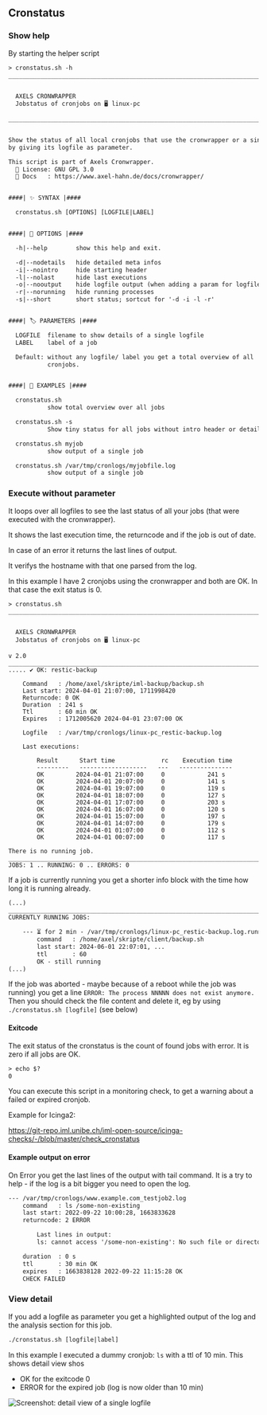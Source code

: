 ## Cronstatus

### Show help

By starting the helper script 

```txt
> cronstatus.sh -h
______________________________________________________________________________


  AXELS CRONWRAPPER
  Jobstatus of cronjobs on 🖥 linux-pc
                                                                         v 2.1
______________________________________________________________________________


Show the status of all local cronjobs that use the cronwrapper or a single job
by giving its logfile as parameter.

This script is part of Axels Cronwrapper.
  📜 License: GNU GPL 3.0
  📗 Docs   : https://www.axel-hahn.de/docs/cronwrapper/


####| ✨ SYNTAX |####

  cronstatus.sh [OPTIONS] [LOGFILE|LABEL]


####| 🔧 OPTIONS |####

  -h|--help        show this help and exit.

  -d|--nodetails   hide detailed meta infos
  -i|--nointro     hide starting header
  -l|--nolast      hide last executions
  -o|--nooutput    hide logfile output (when adding a param for logfile|label)
  -r|--norunning   hide running processes
  -s|--short       short status; sortcut for '-d -i -l -r'


####| 🏷 PARAMETERS |####

  LOGFILE  filename to show details of a single logfile
  LABEL    label of a job

  Default: without any logfile/ label you get a total overview of all
           cronjobs.


####| 🧩 EXAMPLES |####

  cronstatus.sh
           show total overview over all jobs

  cronstatus.sh -s
           Show tiny status for all jobs without intro header or details

  cronstatus.sh myjob
           show output of a single job

  cronstatus.sh /var/tmp/cronlogs/myjobfile.log
           show output of a single job

```

### Execute without parameter

It loops over all logfiles to see the last status of all your jobs (that were executed with the cronwrapper).

It shows the last execution time, the returncode and if the job is out of date.

In case of an error it returns the last lines of output.

It verifys the hostname with that one parsed from the log.

In this example I have 2 cronjobs using the cronwrapper and both are OK. In that case the exit status is 0.

```text
> cronstatus.sh 
______________________________________________________________________________


  AXELS CRONWRAPPER
  Jobstatus of cronjobs on 🖥 linux-pc
                                                                         v 2.0
______________________________________________________________________________
..... ✔ OK: restic-backup

    Command   : /home/axel/skripte/iml-backup/backup.sh
    Last start: 2024-04-01 21:07:00, 1711998420
    Returncode: 0 OK
    Duration  : 241 s
    Ttl       : 60 min OK
    Expires   : 1712005620 2024-04-01 23:07:00 OK

    Logfile   : /var/tmp/cronlogs/linux-pc_restic-backup.log

    Last executions:

        Result      Start time             rc    Execution time
        ---------   -------------------   ---   ---------------
        OK         2024-04-01 21:07:00     0            241 s
        OK         2024-04-01 20:07:00     0            141 s
        OK         2024-04-01 19:07:00     0            119 s
        OK         2024-04-01 18:07:00     0            127 s
        OK         2024-04-01 17:07:00     0            203 s
        OK         2024-04-01 16:07:00     0            120 s
        OK         2024-04-01 15:07:00     0            197 s
        OK         2024-04-01 14:07:00     0            179 s
        OK         2024-04-01 01:07:00     0            112 s
        OK         2024-04-01 00:07:00     0            117 s

There is no running job.
____________________________________________________________________________________
JOBS: 1 .. RUNNING: 0 .. ERRORS: 0

```

If a job is currently running you get a shorter info block with the time how long it is running already.

```txt
(...)
____________________________________________________________________________________
CURRENTLY RUNNING JOBS:

    --- ⏳ for 2 min - /var/tmp/cronlogs/linux-pc_restic-backup.log.running.NNNNN
        command   : /home/axel/skripte/client/backup.sh
        last start: 2024-06-01 22:07:01, ...
        ttl       : 60
        OK - still running
(...)
```

If the job was aborted - maybe because of a reboot while the job was running) you get a line `ERROR: The process NNNNN does not exist anymore.` 
Then you should check the file content and delete it, eg by using `./cronstatus.sh [logfile]` (see below)

#### Exitcode

The exit status of the cronstatus is the count of found jobs with error.
It is zero if all jobs are OK.

```txt
> echo $?
0
```

You can execute this script in a monitoring check, to get a warning about a failed or expired cronjob.

Example for Icinga2:

https://git-repo.iml.unibe.ch/iml-open-source/icinga-checks/-/blob/master/check_cronstatus


#### Example output on error

On Error you get the last lines of the output with tail command.
It is a try to help - if the log is a bit bigger you need to open the log.

```txt
--- /var/tmp/cronlogs/www.example.com_testjob2.log
    command   : ls /some-non-existing
    last start: 2022-09-22 10:00:28, 1663833628
    returncode: 2 ERROR

        Last lines in output:
        ls: cannot access '/some-non-existing': No such file or directory

    duration  : 0 s
    ttl       : 30 min OK
    expires   : 1663838128 2022-09-22 11:15:28 OK
    CHECK FAILED
```

### View detail

If you add a logfile as parameter you get a highlighted output of the log and the analysis section for this job.

```txt
./cronstatus.sh [logfile|label]
```

In this example I executed a dummy cronjob: `ls` with a ttl of 10 min. This shows detail view shos

* OK for the exitcode 0
* ERROR for the expired job (log is now older than 10 min)

![Screenshot: detail view of a single logfile](/images/cronstatus_detail.png)